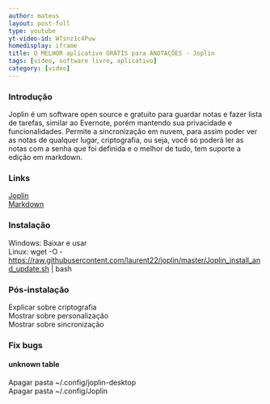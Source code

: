 ```yaml
---
author: mateus
layout: post-full
type: youtube
yt-video-id: WTsnz1c4Puw
homedisplay: iframe
title: O MELHOR aplicativo GRÁTIS para ANOTAÇÕES - Joplin
tags: [video, software livre, aplicativo]
category: [video]
---
```


### Introdução

Joplin é um software open source e gratuito para guardar notas e fazer lista de tarefas, similar ao Evernote, porém mantendo sua privacidade e funcionalidades.
Permite a sincronização em nuvem, para assim poder ver as notas de qualquer lugar, criptografia, ou seja, você só poderá ler as notas com a senha que foi definida e o melhor de tudo, tem suporte a edição em markdown.

### Links
[Joplin](https://joplinapp.org/)<br />
[Markdown](https://docs.pipz.com/central-de-ajuda/learning-center/guia-basico-de-markdown#open)

### Instalação

Windows: Baixar e usar <br />
Linux: wget -O - https://raw.githubusercontent.com/laurent22/joplin/master/Joplin_install_and_update.sh | bash


### Pós-instalação

Explicar sobre criptografia <br />
Mostrar sobre personalização <br />
Mostrar sobre sincronização <br />


### Fix bugs

#### unknown table

Apagar pasta ~/.config/joplin-desktop <br />
Apagar pasta ~/.config/Joplin
